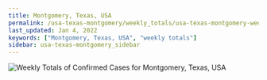 ```yaml
---
title: Montgomery, Texas, USA
permalink: /usa-texas-montgomery/weekly_totals/usa-texas-montgomery-weekly_totals.html
last_updated: Jan 4, 2022
keywords: ["Montgomery, Texas, USA", "weekly totals"]
sidebar: usa-texas-montgomery_sidebar
---
```


![Weekly Totals of Confirmed Cases for Montgomery, Texas, USA](/covid_tracker/images/graphs/usa-texas-montgomery-weekly_totals_graph.png)
